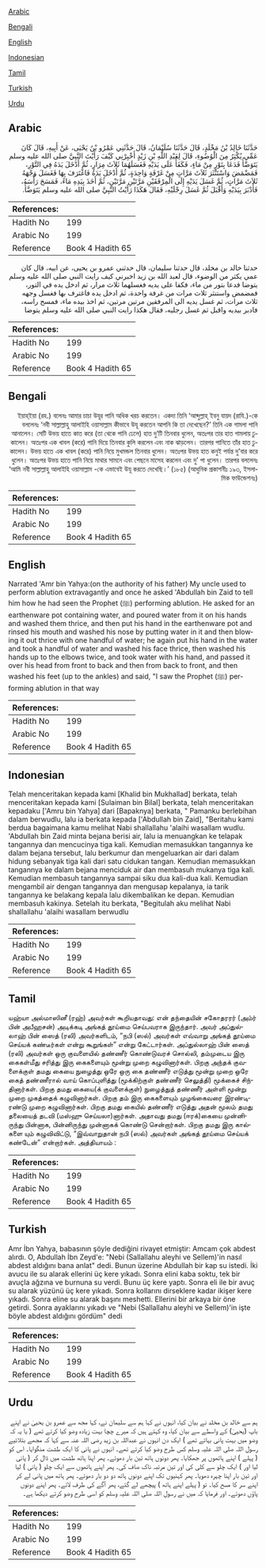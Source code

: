 [Arabic](#arabic)

[Bengali](#bengali)

[English](#english)

[Indonesian](#indonesian)

[Tamil](#tamil)

[Turkish](#turkish)

[Urdu](#urdu)

## Arabic


<div dir="rtl" lang="ar" style={{fontSize:'larger',backgroundColor:'#f8f9fa',padding:20}}>
حَدَّثَنَا خَالِدُ بْنُ مَخْلَدٍ، قَالَ حَدَّثَنَا سُلَيْمَانُ، قَالَ حَدَّثَنِي عَمْرُو بْنُ يَحْيَى، عَنْ أَبِيهِ، قَالَ كَانَ عَمِّي يُكْثِرُ مِنَ الْوُضُوءِ، قَالَ لِعَبْدِ اللَّهِ بْنِ زَيْدٍ أَخْبِرْنِي كَيْفَ رَأَيْتَ النَّبِيَّ صلى الله عليه وسلم يَتَوَضَّأُ فَدَعَا بِتَوْرٍ مِنْ مَاءٍ، فَكَفَأَ عَلَى يَدَيْهِ فَغَسَلَهُمَا ثَلاَثَ مِرَارٍ، ثُمَّ أَدْخَلَ يَدَهُ فِي التَّوْرِ، فَمَضْمَضَ وَاسْتَنْثَرَ ثَلاَثَ مَرَّاتٍ مِنْ غَرْفَةٍ وَاحِدَةٍ، ثُمَّ أَدْخَلَ يَدَهُ فَاغْتَرَفَ بِهَا فَغَسَلَ وَجْهَهُ ثَلاَثَ مَرَّاتٍ، ثُمَّ غَسَلَ يَدَيْهِ إِلَى الْمِرْفَقَيْنِ مَرَّتَيْنِ مَرَّتَيْنِ، ثُمَّ أَخَذَ بِيَدِهِ مَاءً، فَمَسَحَ رَأْسَهُ، فَأَدْبَرَ بِيَدَيْهِ وَأَقْبَلَ ثُمَّ غَسَلَ رِجْلَيْهِ، فَقَالَ هَكَذَا رَأَيْتُ النَّبِيَّ صلى الله عليه وسلم يَتَوَضَّأُ‏.‏
</div>
<div style={{backgroundColor:'#f8f9fa',padding:20, marginBottom: 10}}><table> <thead> <tr> <th>References:</th> <th></th> </tr> </thead> <tbody><tr><td>Hadith No</td><td>199</td></tr><tr><td>Arabic No</td><td>199</td></tr><tr><td>Reference</td><td>Book 4 Hadith 65</td></tr></tbody></table></div>


<div dir="rtl" lang="ar" style={{fontSize:'larger',backgroundColor:'#f8f9fa',padding:20}}>
حدثنا خالد بن مخلد، قال حدثنا سليمان، قال حدثني عمرو بن يحيى، عن ابيه، قال كان عمي يكثر من الوضوء، قال لعبد الله بن زيد اخبرني كيف رايت النبي صلى الله عليه وسلم يتوضا فدعا بتور من ماء، فكفا على يديه فغسلهما ثلاث مرار، ثم ادخل يده في التور، فمضمض واستنثر ثلاث مرات من غرفة واحدة، ثم ادخل يده فاغترف بها فغسل وجهه ثلاث مرات، ثم غسل يديه الى المرفقين مرتين مرتين، ثم اخذ بيده ماء، فمسح راسه، فادبر بيديه واقبل ثم غسل رجليه، فقال هكذا رايت النبي صلى الله عليه وسلم يتوضا
</div>
<div style={{backgroundColor:'#f8f9fa',padding:20, marginBottom: 10}}><table> <thead> <tr> <th>References:</th> <th></th> </tr> </thead> <tbody><tr><td>Hadith No</td><td>199</td></tr><tr><td>Arabic No</td><td>199</td></tr><tr><td>Reference</td><td>Book 4 Hadith 65</td></tr></tbody></table></div>

## Bengali


<div dir="rtl" lang="bn" style={{fontSize:'larger',backgroundColor:'#f8f9fa',padding:20}}>
ইয়াহ্ইয়া (রহ.) বলেনঃ আমার চাচা উযূর পানি অধিক খরচ করতেন। একদা তিনি ‘আব্দুল্লাহ্ ইবনু যায়দ (রাযি.)-কে বললেনঃ ‘নবী সাল্লাল্লাহু আলাইহি ওয়াসাল্লাম কীভাবে উযূ করতেন আপনি কি তা দেখেছেন?’ তিনি এক গামলা পানি আনালেন। সেটি উভয় হাতে কাত করে (তা থেকে পানি ঢেলে) হাত দু’টি তিনবার ধুলেন, অতঃপর তার হাত গামলায় ঢুকালেন। অতঃপর এক খাবল (করে) পানি দিয়ে তিনবার কুলি করলেন এবং নাক ঝাড়লেন। তারপর পানিতে তাঁর হাত ঢুকালেন। উভয় হাতে এক খাবল (করে) পানি নিয়ে মুখমন্ডল তিনবার ধুলেন। অতঃপর উভয় হাত কনুই পর্যন্ত দু’বার করে ধুলেন। অতঃপর উভয় হাতে পানি নিয়ে মাথার সামনে এবং পেছনে মাসেহ করলেন এবং দু’ পা ধুলেন। তারপর বললেনঃ ‘আমি নবী সাল্লাল্লাহু আলাইহি ওয়াসাল্লাম -কে এভাবেই উযূ করতে দেখেছি।’ (১৮৫) (আধুনিক প্রকাশনীঃ ১৯৩, ইসলামিক ফাউন্ডেশনঃ)
</div>
<div style={{backgroundColor:'#f8f9fa',padding:20, marginBottom: 10}}><table> <thead> <tr> <th>References:</th> <th></th> </tr> </thead> <tbody><tr><td>Hadith No</td><td>199</td></tr><tr><td>Arabic No</td><td>199</td></tr><tr><td>Reference</td><td>Book 4 Hadith 65</td></tr></tbody></table></div>

## English


<div dir="ltr" lang="en" style={{fontSize:'larger',backgroundColor:'#f8f9fa',padding:20}}>
Narrated 'Amr bin Yahya:(on the authority of his father) My uncle used to perform ablution extravagantly and once he asked 'Abdullah bin Zaid to tell him how he had seen the Prophet (ﷺ) performing ablution. He asked for an earthenware pot containing water, and poured water from it on his hands and washed them thrice, and then put his hand in the earthenware pot and rinsed his mouth and washed his nose by putting water in it and then blowing it out thrice with one handful of water; he again put his hand in the water and took a handful of water and washed his face thrice, then washed his hands up to the elbows twice, and took water with his hand, and passed it over his head from front to back and then from back to front, and then washed his feet (up to the ankles) and said, "I saw the Prophet (ﷺ) performing ablution in that way
</div>
<div style={{backgroundColor:'#f8f9fa',padding:20, marginBottom: 10}}><table> <thead> <tr> <th>References:</th> <th></th> </tr> </thead> <tbody><tr><td>Hadith No</td><td>199</td></tr><tr><td>Arabic No</td><td>199</td></tr><tr><td>Reference</td><td>Book 4 Hadith 65</td></tr></tbody></table></div>

## Indonesian


<div dir="ltr" lang="id" style={{fontSize:'larger',backgroundColor:'#f8f9fa',padding:20}}>
Telah menceritakan kepada kami [Khalid bin Mukhallad] berkata, telah menceritakan kepada kami [Sulaiman bin Bilal] berkata, telah menceritakan kepadaku ['Amru bin Yahya] dari [Bapaknya] berkata, " Pamanku berlebihan dalam berwudlu, lalu ia berkata kepada ['Abdullah bin Zaid], "Beritahu kami berdua bagaimana kamu melihat Nabi shallallahu 'alaihi wasallam wudlu. 'Abdullah bin Zaid minta bejana berisi air, lalu ia menuangkan ke telapak tangannya dan mencucinya tiga kali. Kemudian memasukkan tangannya ke dalam bejana tersebut, lalu berkumur dan mengeluarkan air dari dalam hidung sebanyak tiga kali dari satu cidukan tangan. Kemudian memasukkan tangannya ke dalam bejana menciduk air dan membasuh mukanya tiga kali. Kemudian membasuh tangannya sampai siku dua kali-dua kali. Kemudian mengambil air dengan tangannya dan mengusap kepalanya, ia tarik tangannya ke belakang kepala lalu dikembalikan ke depan. Kemudian membasuh kakinya. Setelah itu berkata, "Begitulah aku melihat Nabi shallallahu 'alaihi wasallam berwudlu
</div>
<div style={{backgroundColor:'#f8f9fa',padding:20, marginBottom: 10}}><table> <thead> <tr> <th>References:</th> <th></th> </tr> </thead> <tbody><tr><td>Hadith No</td><td>199</td></tr><tr><td>Arabic No</td><td>199</td></tr><tr><td>Reference</td><td>Book 4 Hadith 65</td></tr></tbody></table></div>

## Tamil


<div dir="ltr" lang="ta" style={{fontSize:'larger',backgroundColor:'#f8f9fa',padding:20}}>
யஹ்யா அல்மாஸினீ (ரஹ்) அவர்கள் கூறியதாவது: என் தந்தையின் சகோதரரர் (அம்ர் பின் அபீஹசன்) அடிக்கடி அங்கத் தூய்மை செய்பவராக இருந்தார். அவர் அப்துல்லாஹ் பின் ஸைத் (ரலி) அவர்களிடம், “நபி (ஸல்) அவர்கள் எவ்வாறு அங்கத் தூய்மை செய்யக் கண்டீர்கள் என்று கூறுங்கள்” என்று கேட்டார்கள். அப்துல்லாஹ் பின் ஸைத் (ரலி) அவர்கள் ஒரு குவளையில் தண்ணீர் கொண்டுவரச் சொல்லி, தம்முடைய இரு கைகள்மீது சரித்து இரு கைகளையும் மூன்று முறை கழுவினார்கள். பிறகு அந்தக் குவளைக்குள் தமது கையை நுழைத்து ஒரே ஒரு கை தண்ணீர் எடுத்து மூன்று முறை ஒரே கைத் தண்ணீரால் வாய் கொப்புளித்து (மூக்கிற்குள் தண்ணீர் செலுத்தி) மூக்கைச் சிந்தினார்கள். பிறகு தமது கையை(க் குவளைக்குள்) நுழைத்துத் தண்ணீர் அள்ளி மூன்று முறை முகத்தைக் கழுவினார்கள். பிறகு தம் இரு கைகளையும் முழங்கைவரை இரண்டிரண்டு முறை கழுவினார்கள். பிறகு தமது கையில் தண்ணீர் எடுத்து அதன் மூலம் தமது தலையைத் தடவி (மஸ்ஹு செய்யலா)னார்கள். அதாவது தமது (ஈரக்)கையை முன்னிருந்து பின்னாக, பின்னிருந்து முன்னாகக் கொண்டு சென்றார்கள். பிறகு தமது இரு கால்களை யும் கழுவிவிட்டு, “இவ்வாறுதான் நபி (ஸல்) அவர்கள் அங்கத் தூய்மை செய்யக் கண்டேன்” என்றார்கள். அத்தியாயம் :
</div>
<div style={{backgroundColor:'#f8f9fa',padding:20, marginBottom: 10}}><table> <thead> <tr> <th>References:</th> <th></th> </tr> </thead> <tbody><tr><td>Hadith No</td><td>199</td></tr><tr><td>Arabic No</td><td>199</td></tr><tr><td>Reference</td><td>Book 4 Hadith 65</td></tr></tbody></table></div>

## Turkish


<div dir="ltr" lang="tr" style={{fontSize:'larger',backgroundColor:'#f8f9fa',padding:20}}>
Amr İbn Yahya, babasının şöyle dediğini rivayet etmiştir: Amcam çok abdest alırdı. O, Abdullah İbn Zeyd'e: "Nebi (Sallallahu aleyhi ve Sellem)'in nasıl abdest aldığını bana anlat" dedi. Bunun üzerine Abdullah bir kap su istedi. İki avucu ile su alarak ellerini üç kere yıkadı. Sonra elini kaba soktu, tek bir avuçla ağzına ve burnuna su verdi. Bunu üç kere yaptı. Sonra eli ile bir avuç su alarak yüzünü üç kere yıkadı. Sonra kollarını dirseklere kadar ikişer kere yıkadı. Sonra eline su alarak başını meshetti. Ellerini bir arkaya bir öne getirdi. Sonra ayaklarını yıkadı ve "Nebi (Sallallahu aleyhi ve Sellem)'in işte böyle abdest aldığını gördüm" dedi
</div>
<div style={{backgroundColor:'#f8f9fa',padding:20, marginBottom: 10}}><table> <thead> <tr> <th>References:</th> <th></th> </tr> </thead> <tbody><tr><td>Hadith No</td><td>199</td></tr><tr><td>Arabic No</td><td>199</td></tr><tr><td>Reference</td><td>Book 4 Hadith 65</td></tr></tbody></table></div>

## Urdu


<div dir="rtl" lang="ur" style={{fontSize:'larger',backgroundColor:'#f8f9fa',padding:20}}>
ہم سے خالد بن مخلد نے بیان کیا، انہوں نے کہا ہم سے سلیمان نے، کہا مجھ سے عمرو بن یحییٰ نے اپنے باپ (یحییٰ) کے واسطے سے بیان کیا، وہ کہتے ہیں کہ میرے چچا بہت زیادہ وضو کیا کرتے تھے ( یا یہ کہ وضو میں بہت پانی بہاتے تھے ) ایک دن انہوں نے عبداللہ بن زید رضی اللہ عنہ سے کہا کہ مجھے بتلائیے رسول اللہ صلی اللہ علیہ وسلم کس طرح وضو کیا کرتے تھے۔ انہوں نے پانی کا ایک طشت منگوایا۔ اس کو ( پہلے ) اپنے ہاتھوں پر جھکایا۔ پھر دونوں ہاتھ تین بار دھوئے۔ پھر اپنا ہاتھ طشت میں ڈال کر ( پانی لیا اور ) ایک چلو سے کلی کی اور تین مرتبہ ناک صاف کی۔ پھر اپنے ہاتھوں سے ایک چلو ( پانی ) لیا اور تین بار اپنا چہرہ دھویا۔ پھر کہنیوں تک اپنے دونوں ہاتھ دو دو بار دھوئے۔ پھر ہاتھ میں پانی لے کر اپنے سر کا مسح کیا۔ تو ( پہلے اپنے ہاتھ ) پیچھے لے گئے، پھر آگے کی طرف لائے۔ پھر اپنے دونوں پاؤں دھوئے۔ اور فرمایا کہ میں نے رسول اللہ صلی اللہ علیہ وسلم کو اسی طرح وضو کرتے دیکھا ہے۔
</div>
<div style={{backgroundColor:'#f8f9fa',padding:20, marginBottom: 10}}><table> <thead> <tr> <th>References:</th> <th></th> </tr> </thead> <tbody><tr><td>Hadith No</td><td>199</td></tr><tr><td>Arabic No</td><td>199</td></tr><tr><td>Reference</td><td>Book 4 Hadith 65</td></tr></tbody></table></div>